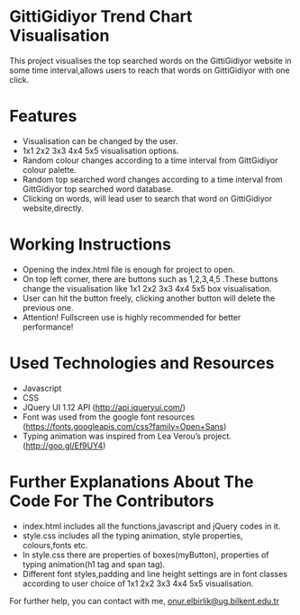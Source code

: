 GittiGidiyor Trend Chart Visualisation
=============================================

This project visualises the top searched words on the GittiGidiyor website in some time interval,allows users to reach that words on GittiGidiyor with one click.

Features
========

- Visualisation can be changed by the user.
- 1x1 2x2 3x3 4x4 5x5 visualisation options.
- Random colour changes according to a time interval from GittGidiyor colour palette.
- Random top searched word changes according to a time interval from GittGidiyor top searched word database.
- Clicking on words, will lead user to search that word on GittiGidiyor website,directly.

Working Instructions
====================

- Opening the index.html file is enough for project to open.
- On top left corner, there are buttons such as 1,2,3,4,5 .These buttons change the visualisation like 1x1 2x2 3x3 4x4 5x5 box visualisation.
- User can hit the button freely, clicking another button will delete the previous one.
- Attention! Fullscreen use is highly recommended for better performance!

Used Technologies and Resources
===============================

- Javascript
- CSS
- JQuery UI 1.12 API (http://api.jqueryui.com/)
- Font was used from the google font resources (https://fonts.googleapis.com/css?family=Open+Sans)
- Typing animation was inspired from Lea Verou’s project. (http://goo.gl/Ef9UY4)



Further Explanations About The Code For The Contributors
========================================================

- index.html includes all the functions,javascript and jQuery codes in it.
- style.css includes all the typing animation, style properties, colours,fonts etc.
- In style.css there are properties of boxes(myButton), properties of typing animation(h1 tag and span tag).
- Different font styles,padding and line height settings are in font classes according to user choice of 1x1 2x2 3x3 4x4 5x5 visualisation.

For further help, you can contact with me, onur.elbirlik@ug.bilkent.edu.tr
